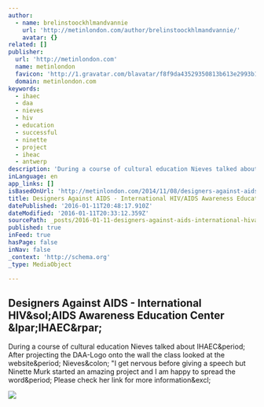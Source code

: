 ```yaml
---
author:
  - name: brelinstoockhlmandvannie
    url: 'http://metinlondon.com/author/brelinstoockhlmandvannie/'
    avatar: {}
related: []
publisher:
  url: 'http://metinlondon.com'
  name: metinlondon
  favicon: 'http://1.gravatar.com/blavatar/f8f9da43529350813b613e2993b1ba15?s=16'
  domain: metinlondon.com
keywords:
  - ihaec
  - daa
  - nieves
  - hiv
  - education
  - successful
  - ninette
  - project
  - iheac
  - antwerp
description: 'During a course of cultural education Nieves talked about IHAEC. After projecting the DAA-Logo onto the wall the class looked at the website. Nieves: "I get nervous before giving a speech but Ninette Murk started an amazing project and I am happy to spread the word. Please check her link for more information!'
inLanguage: en
app_links: []
isBasedOnUrl: 'http://metinlondon.com/2014/11/08/designers-against-aids-international-hivaids-awareness-education-center-ihaec/'
title: Designers Against AIDS - International HIV/AIDS Awareness Education Center (IHAEC)
datePublished: '2016-01-11T20:48:17.910Z'
dateModified: '2016-01-11T20:33:12.359Z'
sourcePath: _posts/2016-01-11-designers-against-aids-international-hivaids-awareness-ed.md
published: true
inFeed: true
hasPage: false
inNav: false
_context: 'http://schema.org'
_type: MediaObject

---
```

<article style=""><h1>Designers Against AIDS - International HIV&amp;sol;AIDS Awareness Education Center &amp;lpar;IHAEC&amp;rpar;</h1><p>During a course of cultural education Nieves talked about IHAEC&amp;period; After projecting the DAA-Logo onto the wall the class looked at the website&amp;period; Nieves&amp;colon; "I get nervous before giving a speech but Ninette Murk started an amazing project and I am happy to spread the word&amp;period; Please check her link for more information&amp;excl;</p><img src="https://metinlondon.files.wordpress.com/2014/11/ninette3.jpg?w=511&amp;h=284&amp;crop=1" /></article>
